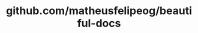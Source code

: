 ---
layout: post
title: github.com/matheusfelipeog/beautiful-docs
categories: link
tags: [انگلیسی, برنامه‌نویسی]
---
